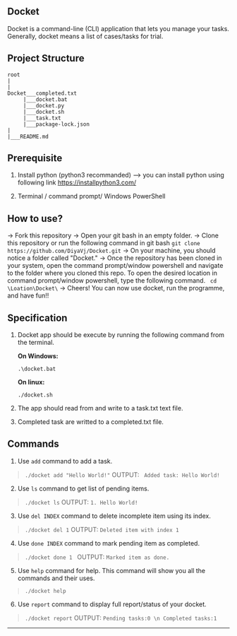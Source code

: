 ## Docket

Docket is a command-line (CLI) application that lets you manage your tasks. Generally, docket means a list of cases/tasks for trial. 

## Project Structure
```
root
|
|
Docket___completed.txt
     |___docket.bat
     |___docket.py
     |___docket.sh
     |___task.txt
     |___package-lock.json
|
|___README.md
```
## Prerequisite

1. Install python (python3 recommanded)
--> you can install python using following link https://installpython3.com/

2. Terminal / command prompt/ Windows PowerShell

## How to use?

-> Fork this repository 
-> Open your git bash in an empty folder.
-> Clone this repository or run the following command in git bash
``` git clone https://github.com/DiyaVj/Docket.git ```
-> On your machine, you should notice a folder called "Docket."
-> Once the repository has been cloned in your system, open the command prompt/window powershell and navigate to the folder where you cloned this repo. To open the desired location in command prompt/window powershell, type the following command.
``` cd \Loation\Docket\```
-> Cheers! You can now use docket, run the programme, and have fun!!

## Specification

1. Docket app should be execute by running the following command from the terminal.

   **On Windows:**

   ```
   .\docket.bat
   ```

   **On linux:**

   ```
   ./docket.sh
   ```

2. The app should read from and write to a task.txt text file.

3. Completed task are writted to a completed.txt file. 

## Commands

1. Use ```add``` command to add a task.
> ``` ./docket add "Hello World!" ```
OUTPUT:
> ``` Added task: Hello World!```

2. Use ```ls``` command to get list of pending items.
> ``` ./docket ls ```
OUTPUT:
> ``` 1. Hello World! ```

3. Use ```del INDEX``` command to delete incomplete item using its index.
> ``` ./docket del 1 ```
OUTPUT:
> ``` Deleted item with index 1 ```

4. Use ```done INDEX``` command to mark pending item as completed.
> ```./docket done 1 ```
OUTPUT:
> ``` Marked item as done. ```

5. Use ```help``` command for help. This command will show you all the commands and their uses.
> ``` ./docket help ```

6. Use ```report``` command to display full report/status of your docket.
> ``` ./docket report ```
OUTPUT:
> ``` Pending tasks:0 \n Completed tasks:1 ```

<hr>
